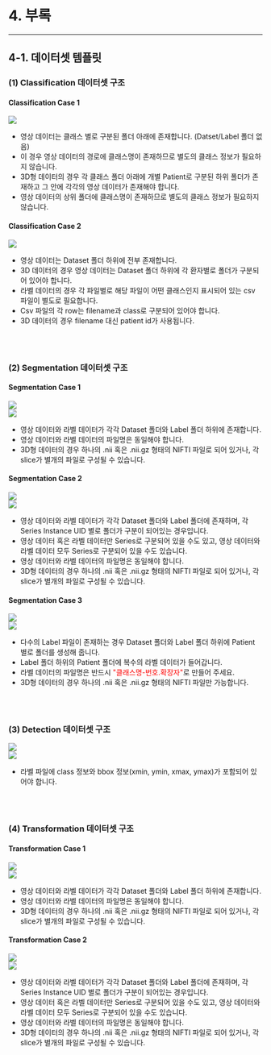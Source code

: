 # 4. 부록

***

## 4-1. 데이터셋 템플릿

### (1) Classification 데이터셋 구조

#### Classification Case 1

![](img/4-1/Classification-1.PNG)

- 영상 데이터는 클래스 별로 구분된 폴더 아래에 존재합니다. (Datset/Label 폴더 없음) 
- 이 경우 영상 데이터의 경로에 클래스명이 존재하므로 별도의 클래스 정보가 필요하지 않습니다.  
- 3D형 데이터의 경우 각 클래스 폴더 아래에 개별 Patient로 구분된 하위 폴더가 존재하고 그 안에 각각의 영상 데이터가 존재해야 합니다.  
- 영상 데이터의 상위 폴더에 클래스명이 존재하므로 별도의 클래스 정보가 필요하지 않습니다.

#### Classification Case 2

![](img/4-1/Classification-2.PNG)

- 영상 데이터는 Dataset 폴더 하위에 전부 존재합니다.  
- 3D 데이터의 경우 영상 데이터는 Dataset 폴더 하위에 각 환자별로 폴더가 구분되어 있어야 합니다.
- 라벨 데이터의 경우 각 파일별로 해당 파일이 어떤 클래스인지 표시되어 있는 csv 파일이 별도로 필요합니다.  
- Csv 파일의 각 row는 filename과 class로 구분되어 있어야 합니다.
- 3D 데이터의 경우 filename 대신 patient id가 사용됩니다.


<br><br>


### (2) Segmentation 데이터셋 구조

#### Segmentation Case 1

![](img/4-1/Segmentation_2D-1.PNG)  
![](img/4-1/Segmentation_3D-1.PNG)

- 영상 데이터와 라벨 데이터가 각각 Dataset 폴더와 Label 폴더 하위에 존재합니다.  
- 영상 데이터와 라벨 데이터의 파일명은 동일해야 합니다.  
- 3D형 데이터의 경우 하나의 .nii 혹은 .nii.gz 형태의 NIFTI 파일로 되어 있거나, 각 slice가 별개의 파일로 구성될 수 있습니다.

#### Segmentation Case 2

![](img/4-1/Segmentation_2D-2.PNG)  
![](img/4-1/Segmentation_3D-2.PNG)

- 영상 데이터와 라벨 데이터가 각각 Dataset 폴더와 Label 폴더에 존재하며, 각 Series Instance UID 별로 폴더가 구분이 되어있는 경우입니다. 
- 영상 데이터 혹은 라벨 데이터만 Series로 구분되어 있을 수도 있고, 영상 데이터와 라벨 데이터 모두 Series로 구분되어 있을 수도 있습니다. 
- 영상 데이터와 라벨 데이터의 파일명은 동일해야 합니다.
- 3D형 데이터의 경우 하나의 .nii 혹은 .nii.gz 형태의 NIFTI 파일로 되어 있거나, 각 slice가 별개의 파일로 구성될 수 있습니다.

#### Segmentation Case 3

![](img/4-1/Segmentation_2D-3.PNG)  
![](img/4-1/Segmentation_3D-3.PNG)

- 다수의 Label 파일이 존재하는 경우 Dataset 폴더와 Label 폴더 하위에 Patient 별로 폴더를 생성해 줍니다.
- Label 폴더 하위의 Patient 폴더에 복수의 라벨 데이터가 들어갑니다.
- 라벨 데이터의 파일명은 반드시 <span style="color:red">"클래스명-번호.확장자"</span>로 만들어 주세요.
- 3D형 데이터의 경우 하나의 .nii 혹은 .nii.gz 형태의 NIFTI 파일만 가능합니다.


<br><br>


### (3) Detection 데이터셋 구조

![](img/4-1/Detection-2D.PNG)  
![](img/4-1/Detection-3D.PNG)

- 라벨 파일에 class 정보와 bbox 정보(xmin, ymin, xmax, ymax)가 포함되어 있어야 합니다.


<br><br>


### (4) Transformation 데이터셋 구조

#### Transformation Case 1

![](img/4-1/Transformation_2D-1.PNG)  
![](img/4-1/Transformation_3D-1.PNG)

- 영상 데이터와 라벨 데이터가 각각 Dataset 폴더와 Label 폴더 하위에 존재합니다.  
- 영상 데이터와 라벨 데이터의 파일명은 동일해야 합니다.  
- 3D형 데이터의 경우 하나의 .nii 혹은 .nii.gz 형태의 NIFTI 파일로 되어 있거나, 각 slice가 별개의 파일로 구성될 수 있습니다.

#### Transformation Case 2

![](img/4-1/Transformation_2D-2.PNG)  
![](img/4-1/Transformation_3D-2.PNG)

- 영상 데이터와 라벨 데이터가 각각 Dataset 폴더와 Label 폴더에 존재하며, 각 Series Instance UID 별로 폴더가 구분이 되어있는 경우입니다. 
- 영상 데이터 혹은 라벨 데이터만 Series로 구분되어 있을 수도 있고, 영상 데이터와 라벨 데이터 모두 Series로 구분되어 있을 수도 있습니다. 
- 영상 데이터와 라벨 데이터의 파일명은 동일해야 합니다.
- 3D형 데이터의 경우 하나의 .nii 혹은 .nii.gz 형태의 NIFTI 파일로 되어 있거나, 각 slice가 별개의 파일로 구성될 수 있습니다.